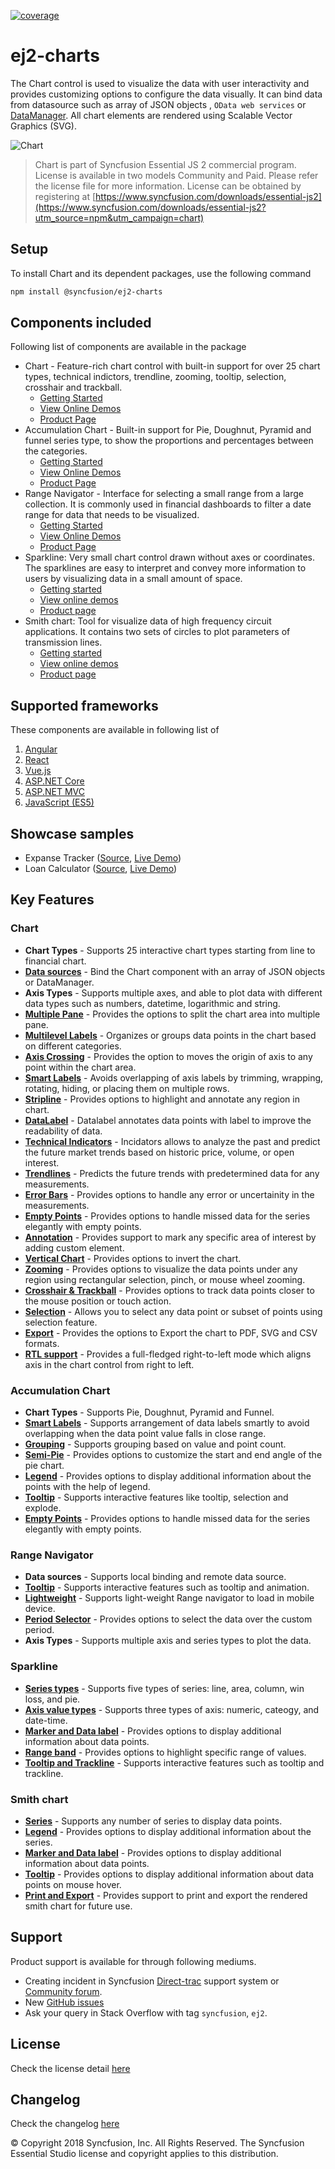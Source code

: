 [![coverage](http://ej2.syncfusion.com/badges/ej2-charts/coverage.svg)](http://ej2.syncfusion.com/badges/ej2-charts)

# ej2-charts

The Chart control is used to visualize the data with user interactivity and provides customizing options to configure the data visually. It can bind data from  datasource such as array of JSON objects , `OData web services` or
[DataManager](https://ej2.syncfusion.com/documentation/data/?lang=typescript). All chart elements are rendered using Scalable Vector Graphics (SVG).

![Chart](https://ej2.syncfusion.com/products/images/chart/readme.gif)

> Chart is part of Syncfusion Essential JS 2 commercial program. License is available in two models Community and Paid. Please refer the license file for more information. License can be obtained by registering at [https://www.syncfusion.com/downloads/essential-js2](https://www.syncfusion.com/downloads/essential-js2?utm_source=npm&utm_campaign=chart)

## Setup
To install Chart and its dependent packages, use the following command

```sh
npm install @syncfusion/ej2-charts
```

## Components included

Following list of components are available in the package
*	Chart  - Feature-rich chart control with built-in support for over 25 chart types, technical indictors, trendline, zooming, tooltip, selection, crosshair and trackball. 
      *	[Getting Started](https://ej2.syncfusion.com/documentation/chart/getting-started.html?lang=typescript)
      *	[View Online Demos](https://ej2.syncfusion.com/demos/#/material/chart/line.html)
      *	[Product Page](https://www.syncfusion.com/javascript-ui-controls/charts)
*	Accumulation Chart  - Built-in support for Pie, Doughnut, Pyramid and funnel series type, to show the proportions and percentages between the categories.
      *	[Getting Started](https://ej2.syncfusion.com/documentation/accumulation-chart/getting-started.html?lang=typescript)
      *	[View Online Demos](https://ej2.syncfusion.com/demos/#/material/chart/default-pie.html)
      *	[Product Page](https://www.syncfusion.com/javascript-ui-controls/charts)
*	Range Navigator  - Interface for selecting a small range from a large collection. It is commonly used in financial dashboards to filter a date range for data that needs to be visualized.
      *	[Getting Started](https://ej2.syncfusion.com/documentation/rangenavigator/getting-started.html?lang=typescript)
      *	[View Online Demos](https://ej2.syncfusion.com/demos/#/material/rangenavigator/default.html)
      *	[Product Page](https://www.syncfusion.com/javascript-ui-controls/range-selector)
*	Sparkline: Very small chart control drawn without axes or coordinates. The sparklines are easy to interpret and convey more information to users by visualizing data in a small amount of space.
      *	[Getting started](https://ej2.syncfusion.com/documentation/sparkline/getting-started.html?lang=typescript)
      *	[View online demos](https://ej2.syncfusion.com/demos/#/material/sparkline/default.html)
      *	[Product page](https://www.syncfusion.com/javascript-ui-controls/sparkline)
*	Smith chart: Tool for visualize data of high frequency circuit applications. It contains two sets of circles to plot parameters of transmission lines.
      *	[Getting started](https://ej2.syncfusion.com/documentation/smithchart/getting-started.html?lang=typescript)
      *	[View online demos](https://ej2.syncfusion.com/demos/#/material/smithchart/default.html)
      *	[Product page](https://www.syncfusion.com/javascript-ui-controls/smith-chart)

## Supported frameworks
 These components are available in following list of
  1. [Angular](https://github.com/syncfusion/ej2-angular-ui-components/?utm_source=npm&utm_campaign=chart)
  2. [React](https://github.com/syncfusion/ej2-react-ui-components/?utm_source=npm&utm_campaign=chart)
  3. [Vue.js](https://github.com/syncfusion/ej2-vue-ui-components/?utm_source=npm&utm_campaign=chart)
  4. [ASP.NET Core](https://aspdotnetcore.syncfusion.com/Chart/Line#/material)
  5. [ASP.NET MVC](https://aspnetmvc.syncfusion.com/Chart/Line#/material)
  6. [JavaScript (ES5)](https://www.syncfusion.com/javascript-ui-controls/charts)

## Showcase samples

* Expanse Tracker ([Source](https://github.com/syncfusion/ej2-sample-ts-expensetracker), [Live Demo](https://ej2.syncfusion.com/showcase/typescript/expensetracker/?utm_source=npm&utm_campaign=chart#/dashboard))
* Loan Calculator ([Source](https://github.com/syncfusion/ej2-sample-ts-loancalculator), [Live Demo](https://ej2.syncfusion.com/showcase/typescript/loancalculator/?utm_source=npm&utm_campaign=chart))

## Key Features

### Chart
   * **Chart Types** - Supports 25 interactive chart types starting from line to financial chart.
   * [**Data sources**](https://ej2.syncfusion.com/demos/?utm_source=npm&utm_campaign=chart#/material/chart/local-data.html) - Bind the Chart component with an array of JSON objects or DataManager.
   * **Axis Types** - Supports multiple axes, and able to plot data with different data types such as numbers, datetime, logarithmic and string.
   * [**Multiple Pane**](https://ej2.syncfusion.com/demos/?utm_source=npm&utm_campaign=chart#/material/chart/candle.html) - Provides the options to split the chart area into multiple pane.
   * [**Multilevel Labels**](https://ej2.syncfusion.com/demos/?utm_source=npm&utm_campaign=chart#/material/chart/multi-level-label.html) - Organizes or groups data points in the chart based on different categories.
   * [**Axis Crossing**](https://ej2.syncfusion.com/demos/?utm_source=npm&utm_campaign=chart#/material/chart/axes-crossing.html) - Provides the option to moves the origin of axis to any point within the chart area.
   * [**Smart Labels**](https://ej2.syncfusion.com/demos/?utm_source=npm&utm_campaign=chart#/material/chart/smart-axis-labels.html) - Avoids overlapping of axis labels by trimming, wrapping, rotating, hiding, or placing them on multiple rows.
   * [**Stripline**](https://ej2.syncfusion.com/demos/?utm_source=npm&utm_campaign=chart#/material/chart/stripline.html) - Provides options to highlight and annotate any region in chart.
   * [**DataLabel**](https://ej2.syncfusion.com/demos/?utm_source=npm&utm_campaign=chart#/material/chart/data-label-template.html) - Datalabel annotates data points with label to improve the readability of data.
   * [**Technical Indicators**](https://ej2.syncfusion.com/demos/?utm_source=npm&utm_campaign=chart#/material/chart/adindicator.html) - Incidators allows to analyze the past and predict the future market trends based on historic price, volume, or open interest.
   * [**Trendlines**](https://ej2.syncfusion.com/demos/?utm_source=npm&utm_campaign=chart#/material/chart/trend-lines.html) - Predicts the future trends with predetermined data for any measurements.
   * [**Error Bars**](https://ej2.syncfusion.com/demos/?utm_source=npm&utm_campaign=chart#/material/chart/error-bar.html) - Provides options to handle any error or uncertainity in the measurements.
   * [**Empty Points**](https://ej2.syncfusion.com/demos/?utm_source=npm&utm_campaign=chart#/material/chart/empty-point.html) - Provides options to handle missed data for the series elegantly with empty points.
   * [**Annotation**](https://ej2.syncfusion.com/demos/?utm_source=npm&utm_campaign=chart#/material/chart/pie-annotation.html) - Provides support to mark any specific area of interest by adding custom element.
   * [**Vertical Chart**](https://ej2.syncfusion.com/demos/?utm_source=npm&utm_campaign=chart#/material/chart/vertical.html) - Provides options to invert the chart.
   * [**Zooming**](https://ej2.syncfusion.com/demos/?utm_source=npm&utm_campaign=chart#/material/chart/zooming.html) - Provides options to visualize the data points under any region using rectangular selection, pinch, or mouse wheel zooming.
   * [**Crosshair & Trackball**](https://ej2.syncfusion.com/demos/?utm_source=npm&utm_campaign=chart#/material/chart/cross-hair.html) - Provides options to track data points closer to the mouse position or touch action.
   * [**Selection**](https://ej2.syncfusion.com/demos/?utm_source=npm&utm_campaign=chart#/material/chart/range-selection.html) - Allows you to select any data point or subset of points using selection feature.
   * [**Export**](https://ej2.syncfusion.com/demos/?utm_source=npm&utm_campaign=chart#/material/chart/export.html) - Provides the options to Export the chart to  PDF, SVG and CSV formats.
   * [**RTL support**](https://ej2.syncfusion.com/demos/?utm_source=npm&utm_campaign=chart#/material/chart/inversed.html) - Provides a full-fledged right-to-left mode which aligns axis in the chart control from right to left.
   
### Accumulation Chart
   * **Chart Types** - Supports Pie, Doughnut, Pyramid and Funnel.
   * [**Smart Labels**](https://ej2.syncfusion.com/demos/?utm_source=npm&utm_campaign=chart#/material/chart/smart-labels.html) - Supports arrangement of data labels smartly to avoid overlapping when the data point value falls in close range.
   * [**Grouping**](https://ej2.syncfusion.com/demos/?utm_source=npm&utm_campaign=chart#/material/chart/grouping.html) - Supports grouping based on value and point count.
   * [**Semi-Pie**](https://ej2.syncfusion.com/demos/?utm_source=npm&utm_campaign=chart#/material/chart/semi-pie.html) - Provides options to customize the start and end angle of the pie chart.
   * [**Legend**](https://ej2.syncfusion.com/demos/?utm_source=npm&utm_campaign=chart#/material/chart/default-doughnut.html) - Provides options to display additional information about the points with the help of legend.
   * [**Tooltip**](https://ej2.syncfusion.com/demos/?utm_source=npm&utm_campaign=chart#/material/chart/doughnut.html) - Supports interactive features like tooltip, selection and explode.
   * [**Empty Points**](https://ej2.syncfusion.com/demos/?utm_source=npm&utm_campaign=chart#/material/chart/pie-empty-point.html) - Provides options to handle missed data for the series elegantly with empty points.

### Range Navigator
   * **Data sources** - Supports local binding and remote data source.
   * [**Tooltip**](https://ej2.syncfusion.com/demos/?utm_source=npm&utm_campaign=chart#/material/rangenavigator/default.html) - Supports interactive features such as tooltip and animation.
   * [**Lightweight**](https://ej2.syncfusion.com/demos/?utm_source=npm&utm_campaign=chart#/material/rangenavigator/light-weight.html) - Supports light-weight Range navigator to load in mobile device.
   * [**Period Selector**](https://ej2.syncfusion.com/demos/?utm_source=npm&utm_campaign=chart#/material/rangenavigator/period-selectot.html) - Provides options to select the data over the custom period.
   * **Axis Types** - Supports multiple axis and series types to plot the data.

### Sparkline
   * [**Series types**](https://ej2.syncfusion.com/demos/?utm_source=npm&utm_campaign=chart#/material/sparkline/series_types.html) - Supports five types of series: line, area, column, win loss, and pie.
   * [**Axis value types**](https://ej2.syncfusion.com/demos/?utm_source=npm&utm_campaign=chart#/material/sparkline/axis_types.html) - Supports three types of axis: numeric, cateogy, and date-time.
   * [**Marker and Data label**](https://ej2.syncfusion.com/demos/?utm_source=npm&utm_campaign=chart#/material/sparkline/customization.html) - Provides options to display additional information about data points.
   * [**Range band**](https://ej2.syncfusion.com/demos/?utm_source=npm&utm_campaign=chart#/material/sparkline/rangeband.html) - Provides options to highlight specific range of values.
   * [**Tooltip and Trackline**](https://ej2.syncfusion.com/demos/?utm_source=npm&utm_campaign=chart#/material/sparkline/default.html) - Supports interactive features such as tooltip and trackline.

### Smith chart
   * [**Series**](https://ej2.syncfusion.com/demos/?utm_source=npm&utm_campaign=chart#/material/smithchart/default.html) - Supports any number of series to display data points.
   * [**Legend**](https://ej2.syncfusion.com/demos/?utm_source=npm&utm_campaign=chart#/material/smithchart/custom.html) - Provides options to display additional information about the series.
   * [**Marker and Data label**](https://ej2.syncfusion.com/demos/?utm_source=npm&utm_campaign=chart#/material/smithchart/custom.html) - Provides options to display additional information about data points.
   * [**Tooltip**](https://ej2.syncfusion.com/demos/?utm_source=npm&utm_campaign=chart#/material/smithchart/default.html) - Provides options to display additional information about data points on mouse hover.
   * [**Print and Export**](https://ej2.syncfusion.com/demos/?utm_source=npm&utm_campaign=chart#/material/smithchart/print_export.html) - Provides support to print and export the rendered smith chart for future use.

## Support
  
Product support is available for through following mediums.

* Creating incident in Syncfusion [Direct-trac](https://www.syncfusion.com/support/directtrac/incidents?utm_source=npm&utm_campaign=chart) support system or [Community forum](https://www.syncfusion.com/forums/essential-js2?utm_source=npm&utm_campaign=chart).
* New [GitHub issues](https://github.com/syncfusion/ej2-javascript-ui-controls/issues/new) 
* Ask your query in Stack Overflow with tag `syncfusion`, `ej2`.

## License

Check the license detail [here](https://github.com/syncfusion/ej2-javascript-ui-controls/blob/master/license?utm_source=npm&utm_campaign=chart)

## Changelog

Check the changelog [here](https://github.com/syncfusion/ej2-javascript-ui-controls/blob/master/src/charts/CHANGELOG.md?utm_source=npm&utm_campaign=chart)

© Copyright 2018 Syncfusion, Inc. All Rights Reserved. The Syncfusion Essential Studio license and copyright applies to this distribution.